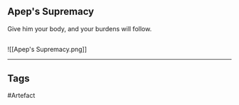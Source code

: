 ## Apep's Supremacy
Give him your body, and your burdens will follow.
## 
![[Apep's Supremacy.png]]

---
## Tags
#Artefact
